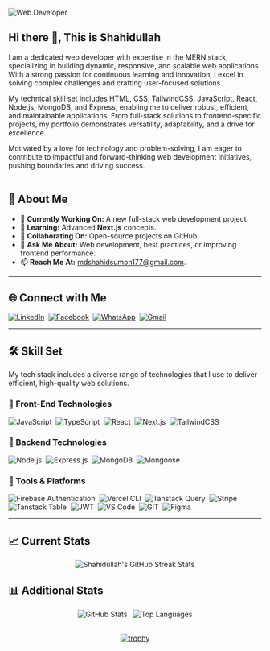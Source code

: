 ![Web Developer](https://i.ibb.co/CWdzZjx/Black-and-White-Gradient-Personal-Linked-In-Banner.png)

## Hi there 👋, This is Shahidullah

I am a dedicated web developer with expertise in the MERN stack, specializing in building dynamic, responsive, and scalable web applications. With a strong passion for continuous learning and innovation, I excel in solving complex challenges and crafting user-focused solutions.

My technical skill set includes HTML, CSS, TailwindCSS, JavaScript, React, Node.js, MongoDB, and Express, enabling me to deliver robust, efficient, and maintainable applications. From full-stack solutions to frontend-specific projects, my portfolio demonstrates versatility, adaptability, and a drive for excellence.

Motivated by a love for technology and problem-solving, I am eager to contribute to impactful and forward-thinking web development initiatives, pushing boundaries and driving success.
<br/> <br/> 

## 🌟 **About Me**

- 🔭 **Currently Working On:** A new full-stack web development project.  
- 🌱 **Learning:** Advanced **Next.js** concepts.  
- 👯 **Collaborating On:** Open-source projects on GitHub.  
- 💬 **Ask Me About:** Web development, best practices, or improving frontend performance.  
- 📫 **Reach Me At:** [mdshahidsumon177@gmail.com](mailto:mdshahidsumon177@gmail.com).

---

## 🌐 Connect with Me

[![LinkedIn](https://img.shields.io/badge/LinkedIn-%230077B5.svg?logo=linkedin&logoColor=white)](https://www.linkedin.com/in/shahidulllah "Connect on LinkedIn")&nbsp;
[![Facebook](https://img.shields.io/badge/Facebook-%231877F2.svg?logo=Facebook&logoColor=white)](https://www.facebook.com/shahidullllah "Visit my Facebook profile")&nbsp;
[![WhatsApp](https://img.shields.io/badge/WhatsApp-25D366?logo=whatsapp&logoColor=white)](https://wa.me/+8801747162648 "Message me on WhatsApp")&nbsp;
[![Gmail](https://img.shields.io/badge/Gmail-D14836?logo=gmail&logoColor=white)](mailto:mdshahidsumon177@gmail.com "Email me")

---

## 🛠️ Skill Set

My tech stack includes a diverse range of technologies that I use to deliver efficient, high-quality web solutions.

### 🎨 Front-End Technologies

![JavaScript](https://img.shields.io/badge/javascript-%23323330.svg?style=for-the-badge&logo=javascript&logoColor=%23F7DF1E)&nbsp;
![TypeScript](https://img.shields.io/badge/typescript-%23007ACC.svg?style=for-the-badge&logo=typescript&logoColor=white)&nbsp;
![React](https://img.shields.io/badge/react-%2320232a.svg?style=for-the-badge&logo=react&logoColor=%2361DAFB)&nbsp;
![Next.js](https://img.shields.io/badge/Next.js-%23000000.svg?style=for-the-badge&logo=next.js)&nbsp;
![TailwindCSS](https://img.shields.io/badge/tailwindcss-%2338B2AC.svg?style=for-the-badge&logo=tailwind-css&logoColor=white)&nbsp;

### 🔧 Backend Technologies

![Node.js](https://img.shields.io/badge/node.js-6DA55F?style=for-the-badge&logo=node.js&logoColor=white)&nbsp;
![Express.js](https://img.shields.io/badge/express.js-%23404d59.svg?style=for-the-badge&logo=express&logoColor=%2361DAFB)&nbsp;
![MongoDB](https://img.shields.io/badge/MongoDB-%234ea94b.svg?style=for-the-badge&logo=mongodb&logoColor=white)&nbsp;
![Mongoose](https://img.shields.io/badge/mongoose-%23880000.svg?style=for-the-badge&logo=mongoose&logoColor=white)&nbsp;

### 🚀 Tools & Platforms

![Firebase Authentication](https://img.shields.io/badge/Firebase-Authentication-FFCA28?style=for-the-badge&logo=Firebase&logoColor=white&labelColor=dd2c00)&nbsp;
![Vercel CLI](https://img.shields.io/badge/vercel%20cli-%23000000.svg?style=for-the-badge&logo=vercel&logoColor=white)&nbsp;
![Tanstack Query](https://img.shields.io/badge/tanstack%20query-%23FF4154.svg?style=for-the-badge&logo=react-query&logoColor=white)&nbsp;
![Stripe](https://img.shields.io/badge/Stripe-%231e1e1e.svg?style=for-the-badge&logo=stripe&logoColor=%2364C4ED)&nbsp;
![Tanstack Table](https://img.shields.io/badge/tanstack%20table-%23007ACC.svg?style=for-the-badge&logo=react-table&logoColor=white)&nbsp;
![JWT](https://img.shields.io/badge/JWT-black?style=for-the-badge&logo=JSON%20web%20tokens)&nbsp;
![VS Code](https://img.shields.io/badge/VS%20Code-007ACC?style=for-the-badge&logo=visual-studio-code&logoColor=white)&nbsp;
![GIT](https://img.shields.io/badge/Git-fc6d26?style=for-the-badge&logo=git&logoColor=white)&nbsp;
![Figma](https://img.shields.io/badge/Figma-F24E1E?style=for-the-badge&logo=figma&logoColor=white)&nbsp;

---

## 📈 Current Stats

<div align="center">
    <img src="https://streak-stats.demolab.com?user=shahidulllah&theme=transparent&border_radius=4&date_format=M%20j%5B%2C%20Y%5D&ring=E58307&fire=E58307&currStreakLabel=E58307&stroke=EB545400&currStreakNum=E58307&dates=E58307" alt="Shahidullah's GitHub Streak Stats">
</div>

## 📊 Additional Stats

<div align="center">
    <img src="https://github-readme-stats.vercel.app/api?username=shahidulllah&show_icons=true&theme=transparent" alt="GitHub Stats">&nbsp;&nbsp;
    <img src="https://github-readme-stats.vercel.app/api/top-langs/?username=shahidulllah&show_icons=true&theme=transparent&layout=compact" alt="Top Languages"><br/><br/>
    
[![trophy](https://github-profile-trophy.vercel.app/?username=shahidulllah&&show_icons=true&theme=transparent&layout=compact)](https://github.com/ryo-ma/github-profile-trophy)
</div>
